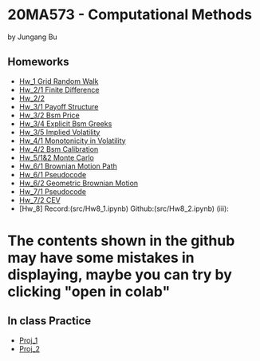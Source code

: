 # 20MA573 - Computational Methods
by Jungang Bu

## Homeworks
- [Hw_1 Grid Random Walk](src/hw1_grid_random_walk.ipynb)
- [Hw_2/1 Finite Difference](src/Hw2_finite_difference.ipynb)
- [Hw_2/2](src/Hw2_pdf.ipynb)
- [Hw_3/1 Payoff Structure](src/Hw3_payoff_structure_of_option_combinations.ipynb)
- [Hw_3/2 Bsm Price](src/Hw3_bsm_price_change.ipynb)
- [Hw_3/4 Explicit Bsm Greeks](src/Hw3_Explicit_bsm_greeks.ipynb)
- [Hw_3/5 Implied Volatility](src/Hw3_implied_volatility.ipynb)
- [Hw_4/1 Monotonicity in Volatility](src/Hw4_Monotonicity_in_volatility.ipynb)
- [Hw_4/2 Bsm Calibration](src/Hw4_BSM_Calibration.ipynb)
- [Hw_5/1&2 Monte Carlo](src/Hw5_Monte_Carlo.ipynb)
- [Hw_6/1 Brownian Motion Path](src/Hw6_BM1D.ipynb)
- [Hw_6/1 Pseudocode](src/Hw6_Pseudocode.pdf)
- [Hw_6/2 Geometric Brownian Motion](src/Hw6_Geometric_Brownian_Motion.ipynb)
- [Hw_7/1 Pseudocode](src/Hw7_Pseudocode.pdf)
- [Hw_7/2 CEV](src/Hw7_CEV.ipynb)
- [Hw_8] Record:(src/Hw8_1.ipynb) Github:(src/Hw8_2.ipynb) (iii):




# The contents shown in the github may have some mistakes in displaying, maybe you can try by clicking "open in colab"

## In class Practice
- [Proj_1](src/Project_1.ipynb)
- [Proj_2](src/Project_2.ipynb)
